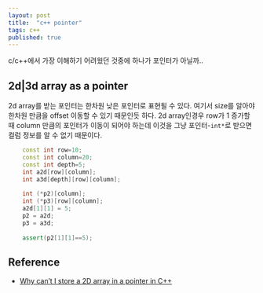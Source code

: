 ```yaml
---
layout: post
title:  "c++ pointer"
tags: c++
published: true
---
```


c/c++에서 가장 이해하기 어려웠던 것중에 하나가 포인터가 아닐까.. 

## 2d|3d array as a pointer

2d array를 받는 포인터는 한차원 낮은 포인터로 표현될 수 있다. 여기서 size를 알아야 한차원 만큼을 offset 이동할 수 있기 때문인듯 하다. 2d array인경우 row가 1 증가할때 column 만큼의 포인터가 이동이 되어야 하는데 이것을 그냥 포인터-`int*`로 받으면 컬럼 정보를 알 수 없기 때문이다.

```c++
    const int row=10;
    const int column=20;
    const int depth=5;
    int a2d[row][column];
    int a3d[depth][row][column];
    
    int (*p2)[column];
    int (*p3)[row][column];
    a2d[1][1] = 5;
    p2 = a2d;
    p3 = a3d;
    
    assert(p2[1][1]==5);
```

## Reference 

- [Why can’t I store a 2D array in a pointer in C++](https://www.quora.com/Why-can%E2%80%99t-I-store-a-2D-array-in-a-pointer-in-C++)

